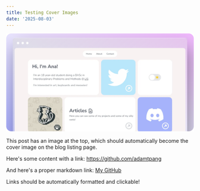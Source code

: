 ```yaml
---
title: Testing Cover Images
date: '2025-08-03'
---
```


![Cover Image](/public/images/preview.png)

This post has an image at the top, which should automatically become the cover image on the blog listing page.

Here's some content with a link: https://github.com/adamtpang

And here's a proper markdown link: [My GitHub](https://github.com/adamtpang)

Links should be automatically formatted and clickable! 
